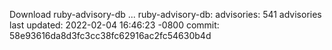 Download ruby-advisory-db ...
ruby-advisory-db:
  advisories:	541 advisories
  last updated:	2022-02-04 16:46:23 -0800
  commit:	58e93616da8d3fc3cc38fc62916ac2fc54630b4d
